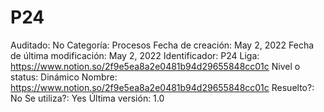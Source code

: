 # P24

Auditado: No
Categoría: Procesos
Fecha de creación: May 2, 2022
Fecha de última modificación: May 2, 2022
Identificador: P24
Liga: https://www.notion.so/2f9e5ea8a2e0481b94d29655848cc01c 
Nivel o status: Dinámico
Nombre: https://www.notion.so/2f9e5ea8a2e0481b94d29655848cc01c 
Resuelto?: No
Se utiliza?: Yes
Última versión: 1.0
